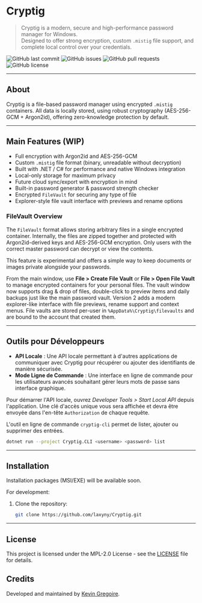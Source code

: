 # Cryptig

> Cryptig is a modern, secure and high-performance password manager for Windows.  
> Designed to offer strong encryption, custom `.mistig` file support, and complete local control over your credentials.

![GitHub last commit](https://img.shields.io/github/last-commit/laxyny/Cryptig?style=for-the-badge)
![GitHub issues](https://img.shields.io/github/issues/laxyny/Cryptig?style=for-the-badge)
![GitHub pull requests](https://img.shields.io/github/issues-pr/laxyny/Cryptig?style=for-the-badge)
![GitHub license](https://img.shields.io/github/license/laxyny/Cryptig?style=for-the-badge)

---

## About

Cryptig is a file-based password manager using encrypted `.mistig` containers.
All data is locally stored, using robust cryptography (AES-256-GCM + Argon2id), offering zero-knowledge protection by default.

---

## Main Features (WIP)

- Full encryption with Argon2id and AES-256-GCM
- Custom `.mistig` file format (binary, unreadable without decryption)
- Built with .NET / C# for performance and native Windows integration
- Local-only storage for maximum privacy
- Future cloud sync/export with encryption in mind
- Built-in password generator & password strength checker
- Encrypted `FileVault` for securing any type of file
- Explorer-style file vault interface with previews and rename options

### FileVault Overview

The `FileVault` format allows storing arbitrary files in a single encrypted
container. Internally, the files are zipped together and protected with
Argon2id-derived keys and AES-256-GCM encryption. Only users with the correct
master password can decrypt or view the contents.

This feature is experimental and offers a simple way to keep documents or
images private alongside your passwords.

From the main window, use **File > Create File Vault** or **File > Open File Vault**
to manage encrypted containers for your personal files.
The vault window now supports drag & drop of files, double-click to preview
items and daily backups just like the main password vault. Version 2 adds a
modern explorer-like interface with file previews, rename support and context
menus.
File vaults are stored per-user in `%AppData%\Cryptig\filevaults` and are
bound to the account that created them.

---

## Outils pour Développeurs

- **API Locale** : Une API locale permettant à d'autres applications de communiquer avec Cryptig pour récupérer ou ajouter des identifiants de manière sécurisée.
- **Mode Ligne de Commande** : Une interface en ligne de commande pour les utilisateurs avancés souhaitant gérer leurs mots de passe sans interface graphique.

Pour démarrer l'API locale, ouvrez *Developer Tools > Start Local API* depuis l'application. Une clé d'accès unique vous sera affichée et devra être envoyée dans l'en-tête `Authorization` de chaque requête.

L'outil en ligne de commande `cryptig-cli` permet de lister, ajouter ou supprimer des entrées.

```bash
dotnet run --project Cryptig.CLI <username> <password> list
```

---

## Installation

Installation packages (MSI/EXE) will be available soon.

For development:
1. Clone the repository:
   ```bash
   git clone https://github.com/laxyny/Cryptig.git

---

## License

This project is licensed under the MPL-2.0 License - see the [LICENSE](LICENSE) file for details.

## Credits

Developed and maintained by [Kevin Gregoire](https://github.com/laxyny).
